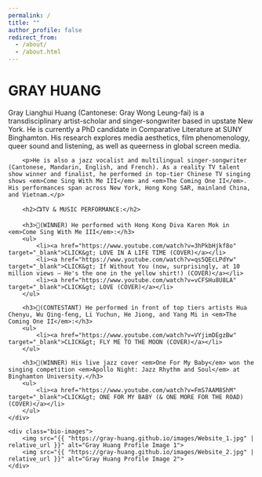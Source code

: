 ```yaml
---
permalink: /
title: ""
author_profile: false
redirect_from:
  - /about/
  - /about.html
---
```


<div class="bio-container">
    <div class="bio-text">
        <h1>GRAY HUANG</h1>
        <p>Gray Lianghui Huang (Cantonese: Gray Wong Leung-fai) is a transdisciplinary artist-scholar and singer-songwriter based in upstate New York. He is currently a PhD candidate in Comparative Literature at SUNY Binghamton. His research explores media aesthetics, film phenomenology, queer sound and listening, as well as queerness in global screen media.</p>

        <p>He is also a jazz vocalist and multilingual singer-songwriter (Cantonese, Mandarin, English, and French). As a reality TV talent show winner and finalist, he performed in top-tier Chinese TV singing shows <em>Come Sing With Me III</em> and <em>The Coming One II</em>. His performances span across New York, Hong Kong SAR, mainland China, and Vietnam.</p>

        <h2>📺TV & MUSIC PERFORMANCE:</h2>

        <h3>🎤(WINNER) He performed with Hong Kong Diva Karen Mok in <em>Come Sing With Me III</em>:</h3>
        <ul>
            <li><a href="https://www.youtube.com/watch?v=3hPkbHjkf8o" target="_blank">CLICK&gt; LOVE IN A LIFE TIME (COVER)</a></li>
            <li><a href="https://www.youtube.com/watch?v=qs5QEcLPdYw" target="_blank">CLICK&gt; If Without You (now, surprisingly, at 10 million views — He's the one in the yellow shirt!) (COVER)</a></li>
            <li><a href="https://www.youtube.com/watch?v=vCFSHu8U8LA" target="_blank">CLICK&gt; LOVE (COVER)</a></li>
        </ul>

        <h3>🎤(CONTESTANT) He performed in front of top tiers artists Hua Chenyu, Wu Qing-feng, Li Yuchun, He Jiong, and Yang Mi in <em>The Coming One II</em>:</h3>
        <ul>
            <li><a href="https://www.youtube.com/watch?v=VYjimDEgzBw" target="_blank">CLICK&gt; FLY ME TO THE MOON (COVER)</a></li>
        </ul>

        <h3>🎤(WINNER) His live jazz cover <em>One For My Baby</em> won the singing competition <em>Apollo Night: Jazz Rhythm and Soul</em> at Binghamton University.</h3>
        <ul>
            <li><a href="https://www.youtube.com/watch?v=FmS7AAM8ShM" target="_blank">CLICK&gt; ONE FOR MY BABY (& ONE MORE FOR THE ROAD) (COVER)</a></li>
        </ul>
    </div>

    <div class="bio-images">
        <img src="{{ "https://gray-huang.github.io/images/Website_1.jpg" | relative_url }}" alt="Gray Huang Profile Image 1">
        <img src="{{ "https://gray-huang.github.io/images/Website_2.jpg" | relative_url }}" alt="Gray Huang Profile Image 2">
    </div>
</div>

